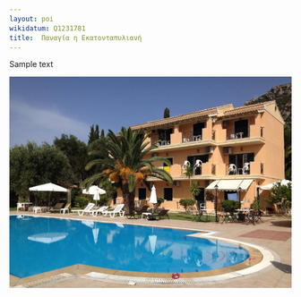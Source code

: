 ```yaml
---
layout: poi
wikidatum: Q1231781
title:  Παναγία η Εκατονταπυλιανή
---
```


Sample text

![test23oooo45](/assets/img/2.png)
